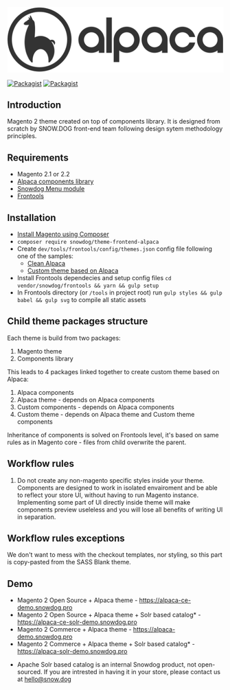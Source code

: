 ![Alpaca logo](/docs/assets/logo.svg)

[![Packagist](https://img.shields.io/packagist/v/snowdog/theme-frontend-alpaca.svg)](https://packagist.org/packages/snowdog/theme-frontend-alpaca) [![Packagist](https://img.shields.io/packagist/dt/snowdog/theme-frontend-alpaca.svg)](https://packagist.org/packages/snowdog/theme-frontend-alpaca)

## Introduction
Magento 2 theme created on top of components library. It is designed from scratch by SNOW.DOG front-end team following design sytem methodology principles.

## Requirements
- Magento 2.1 or 2.2
- [Alpaca components library](https://github.com/SnowdogApps/magento2-alpaca-components)
- [Snowdog Menu module](https://github.com/SnowdogApps/magento2-menu)
- [Frontools](https://github.com/SnowdogApps/magento2-frontools)

## Installation
- [Install Magento using Composer](https://devdocs.magento.com/guides/v2.2/install-gde/composer.html)
- `composer require snowdog/theme-frontend-alpaca`
- Create `dev/tools/frontools/config/themes.json` config file following one of the samples:
   - [Clean Alpaca](/docs/frontools/clean.json)
   - [Custom theme based on Alpaca](/docs/frontools/child.json)
- Install Frontools dependecies and setup config files `cd vendor/snowdog/frontools && yarn && gulp setup`
- In Frontools directory (or `/tools` in project root) run `gulp styles && gulp babel && gulp svg` to compile all static assets

## Child theme packages structure
Each theme is build from two packages:
1. Magento theme
2. Components library

This leads to 4 packages linked together to create custom theme based on Alpaca:
1. Alpaca components
2. Alpaca theme - depends on Alpaca components
3. Custom components - depends on Alpaca components
4. Custom theme - depends on Alpaca theme and Custom theme components

Inheritance of components is solved on Frontools level, it's based on same rules as in Magento core - files from child overwrite the parent.

## Workflow rules
1. Do not create any non-magento specific styles inside your theme. Components are designed to work in isolated envairoment and be able to reflect your store UI, without having to run Magento instance. Implementing some part of UI directly inside theme will make components preview useleless and you will lose all benefits of writing UI in separation.

## Workflow rules exceptions
We don't want to mess with the checkout templates, nor styling, so this part is copy-pasted from the SASS Blank theme.

## Demo
- Magento 2 Open Source + Alpaca theme - https://alpaca-ce-demo.snowdog.pro
- Magento 2 Open Source + Alpaca theme + Solr based catalog* - https://alpaca-ce-solr-demo.snowdog.pro
- Magento 2 Commerce + Alpaca theme - https://alpaca-demo.snowdog.pro
- Magento 2 Commerce + Alpaca theme + Solr based catalog* - https://alpaca-solr-demo.snowdog.pro

* Apache Solr based catalog is an internal Snowdog product, not open-sourced. If you are intrested in having it in your store, please contact us at hello@snow.dog

